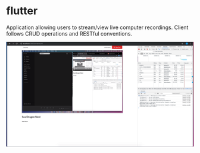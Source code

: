 # flutter
Application allowing users to stream/view live computer recordings. Client follows CRUD operations and RESTful conventions.

![demo](demo.png)

